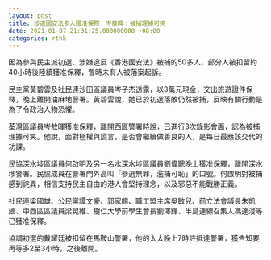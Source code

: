 ```yaml
---
layout: post
title: 涉違國安法多人獲准保釋　岑敖暉：被捕理據可笑
date: 2021-01-07 21:31:25.000000000 +08:00
categories: rthk
---
```


因為參與民主派初選、涉嫌違反《香港國安法》被捕的50多人，部分人被扣留約40小時後陸續獲准保釋，暫時未有人被落案起訴。

民主黨黃碧雲及社民連沙田區議員岑子杰透露，以3萬元現金，交出旅遊證件保釋，晚上離開油麻地警署。黃碧雲說，她已於初選落敗仍然被捕，反映有關行動是為了令政治人物恐懼。

荃灣區議員岑敖暉獲准保釋，離開西區警署時說，已進行3次錄影會面，認為被捕理據可笑。他說，面對極權與謊言，是否會繼續做善良的人，是每日最應該交代的功課。 

民協深水埗區議員何啟明及另一名水深水埗區議員劉偉聰晚上獲准保釋，離開深水埗警署。民協成員在警署門外高叫「參選無罪，濫捕可恥」的口號。何啟明對被捕感到詫異，相信支持民主自由的港人會堅持理念，以及邪惡不能戰勝正義。

社民連梁國雄、公民黨譚文豪、郭家麒、職工盟主席吳敏兒、前立法會議員朱凱廸、中西區區議員梁晃維、樹仁大學前學生會長劉澤鋒、半島連線召集人馮達浚等已獲准保釋。

協調初選的戴耀廷被扣留在馬鞍山警署，他的太太晚上7時許抵達警署，獲告知要再等多2至3小時，之後離開。
